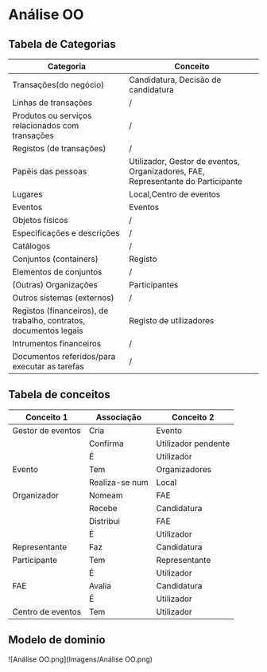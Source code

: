 # Análise OO
## Tabela de Categorias
| Categoria                                                         | Conceito |
|-------------------------------------------------------------------|----------|
| Transações(do negócio)                                            |Candidatura, Decisão de candidatura|
| Linhas de transações                                              |     /    |
| Produtos ou serviços relacionados com transações                  |     /    |
| Registos (de transações)                                          |     /    |
| Papéis das pessoas                                                |Utilizador, Gestor de eventos, Organizadores, FAE, Representante do Participante|
| Lugares                                                           |Local,Centro de eventos|
| Eventos                                                           |Eventos   |
| Objetos físicos                                                   |     /    |
| Especificações e descrições                                       |     /    |
| Catálogos                                                         |     /    |
| Conjuntos (containers)                                            |Registo   |
| Elementos de conjuntos                                            |     /    |
| (Outras) Organizações                                             |Participantes|
| Outros sistemas (externos)                                        |     /    |
| Registos (financeiros), de trabalho, contratos, documentos legais |Registo de utilizadores|
| Intrumentos financeiros                                           |     /    |
| Documentos referidos/para executar as tarefas                     |     /    |

## Tabela de conceitos

| Conceito 1                                           | Associação    | Conceito 2         |
|------------------------------------------------------|---------------|--------------------|
| Gestor de eventos                                    | Cria          | Evento             |
|                                                      | Confirma      | Utilizador pendente|
|                                                      | É             | Utilizador         |
| Evento                                               | Tem           | Organizadores      |
|                                                      | Realiza-se num| Local              |
| Organizador                                          | Nomeam        | FAE                |
|                                                      | Recebe        | Candidatura        |
|                                                      | Distribui     | FAE                |
|                                                      | É             | Utilizador         |
| Representante                                        | Faz           | Candidatura        |
| Participante                                         | Tem           | Representante      |
|                                                      | É             | Utilizador         |
| FAE                                                  | Avalia        | Candidatura        |
|                                                      | É             | Utilizador         |
| Centro de eventos                                    | Tem           | Utilizador         |  

## Modelo de dominio
![Análise OO.png](Imagens/Análise OO.png)
